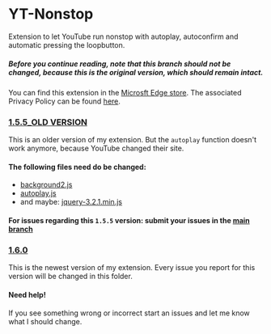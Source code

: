 # YT-Nonstop
Extension to let YouTube run nonstop with autoplay, autoconfirm and automatic pressing the loopbutton.

##### Before you continue reading, note that this branch should not be changed, because this is the original version, which should remain intact. 

You can find this extension in the [Microsft Edge store](https://microsoftedge.microsoft.com/addons/detail/yt-nonstop/ljhaomibkgdhmfdiglflmkijdbiejcom). 
The associated Privacy Policy can be found [here](https://sites.google.com/view/ytnonstop).

### [1.5.5_OLD VERSION](https://github.com/JohnyP36/YT-Nonstop/tree/old/1.5.5_OLD%20VERSION)
This is an older version of my extension. But the `autoplay` function doesn't work anymore, because YouTube changed their site. 

#### The following files need do be changed: 
 - [background2.js](https://github.com/JohnyP36/YT-Nonstop/blob/old/1.5.5_OLD%20VERSION/js/background2.js)
 - [autoplay.js](https://github.com/JohnyP36/YT-Nonstop/blob/old/1.5.5_OLD%20VERSION/js/autoplay.js)
 - and maybe: [jquery-3.2.1.min.js](https://github.com/JohnyP36/YT-Nonstop/blob/old/1.5.5_OLD%20VERSION/js/jquery-3.2.1.min.js)

#### For issues regarding this `1.5.5` version: submit your issues in the [main branch](https://github.com/JohnyP36/YT-Nonstop/issues/new?assignees=&labels=&template=older+versions.md)

### [1.6.0](https://github.com/JohnyP36/YT-Nonstop/tree/main/1.6.0)
This is the newest version of my extension. Every issue you report for this version will be changed in this folder. 

#### Need help!
If you see something wrong or incorrect start an issues and let me know what I should change.

